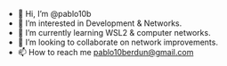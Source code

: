 - 👋 Hi, I’m @pablo10b
- 👀 I’m interested in Development & Networks.
- 🌱 I’m currently learning WSL2 & computer networks.
- 💞️ I’m looking to collaborate on network improvements.
- 📫 How to reach me pablo10berdun@gmail.com

<!---
pablo10b/pablo10b is a ✨ special ✨ repository because its `README.md` (this file) appears on your GitHub profile.
You can click the Preview link to take a look at your changes.
--->
